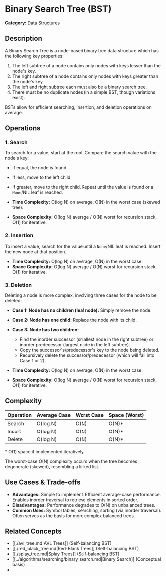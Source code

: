 # Binary Search Tree (BST)

**Category:** Data Structures

## Description

A Binary Search Tree is a node-based binary tree data structure which has the following key properties:

1.  The left subtree of a node contains only nodes with keys lesser than the node's key.
2.  The right subtree of a node contains only nodes with keys greater than the node's key.
3.  The left and right subtree each must also be a binary search tree.
4.  There must be no duplicate nodes (in a simple BST, though variations exist).

BSTs allow for efficient searching, insertion, and deletion operations on average.

## Operations

### 1. Search

To search for a value, start at the root. Compare the search value with the node's key:
*   If equal, the node is found.
*   If less, move to the left child.
*   If greater, move to the right child.
Repeat until the value is found or a `None`/NIL leaf is reached.

*   **Time Complexity:** O(log N) on average, O(N) in the worst case (skewed tree).
*   **Space Complexity:** O(log N) average / O(N) worst for recursion stack, O(1) for iterative.

### 2. Insertion

To insert a value, search for the value until a `None`/NIL leaf is reached. Insert the new node at that position.

*   **Time Complexity:** O(log N) on average, O(N) in the worst case.
*   **Space Complexity:** O(log N) average / O(N) worst for recursion stack, O(1) for iterative.

### 3. Deletion

Deleting a node is more complex, involving three cases for the node to be deleted:
*   **Case 1: Node has no children (leaf node):** Simply remove the node.
*   **Case 2: Node has one child:** Replace the node with its child.
*   **Case 3: Node has two children:**
    *   Find the inorder successor (smallest node in the right subtree) or inorder predecessor (largest node in the left subtree).
    *   Copy the successor's/predecessor's key to the node being deleted.
    *   Recursively delete the successor/predecessor (which will fall into Case 1 or 2).

*   **Time Complexity:** O(log N) on average, O(N) in the worst case.
*   **Space Complexity:** O(log N) average / O(N) worst for recursion stack, O(1) for iterative.

## Complexity

| Operation | Average Case | Worst Case | Space (Worst) |
| :-------- | :----------- | :--------- | :------------ |
| Search    | O(log N)     | O(N)       | O(N)*         |
| Insert    | O(log N)     | O(N)       | O(N)*         |
| Delete    | O(log N)     | O(N)       | O(N)*         |

\* O(1) space if implemented iteratively.

The worst-case O(N) complexity occurs when the tree becomes degenerate (skewed), resembling a linked list.

## Use Cases & Trade-offs

*   **Advantages:** Simple to implement. Efficient average-case performance. Enables inorder traversal to retrieve elements in sorted order.
*   **Disadvantages:** Performance degrades to O(N) on unbalanced trees.
*   **Common Uses:** Symbol tables, searching, sorting (via inorder traversal). Often serves as the basis for more complex balanced trees.

## Related Concepts

*   [[./avl_tree.md|AVL Trees]] (Self-balancing BST)
*   [[./red_black_tree.md|Red-Black Trees]] (Self-balancing BST)
*   [[./splay_tree.md|Splay Trees]] (Self-balancing BST)
*   [[../algorithms/searching/binary_search.md|Binary Search]] (Conceptual basis)
*   <!-- [[../techniques/tree/tree_traversal.md]] TODO: Create this file (Assumed - needs creation/verification) --> 